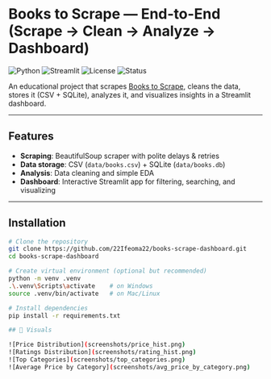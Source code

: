 #  Books to Scrape — End-to-End (Scrape → Clean → Analyze → Dashboard)

![Python](https://img.shields.io/badge/python-3.10+-blue.svg)
![Streamlit](https://img.shields.io/badge/Streamlit-dashboard-red)
![License](https://img.shields.io/badge/license-MIT-green.svg)
![Status](https://img.shields.io/badge/status-active-brightgreen)

An educational project that scrapes [Books to Scrape](http://books.toscrape.com/), cleans the data, stores it (CSV + SQLite), analyzes it, and visualizes insights in a Streamlit dashboard.  

---

##  Features
-  **Scraping**: BeautifulSoup scraper with polite delays & retries  
-  **Data storage**: CSV (`data/books.csv`) + SQLite (`data/books.db`)  
-  **Analysis**: Data cleaning and simple EDA  
- **Dashboard**: Interactive Streamlit app for filtering, searching, and visualizing  

---

##  Installation

```bash
# Clone the repository
git clone https://github.com/22Ifeoma22/books-scrape-dashboard.git
cd books-scrape-dashboard

# Create virtual environment (optional but recommended)
python -m venv .venv
.\.venv\Scripts\activate    # on Windows
source .venv/bin/activate   # on Mac/Linux

# Install dependencies
pip install -r requirements.txt

## 📸 Visuals

![Price Distribution](screenshots/price_hist.png)
![Ratings Distribution](screenshots/rating_hist.png)
![Top Categories](screenshots/top_categories.png)
![Average Price by Category](screenshots/avg_price_by_category.png)
